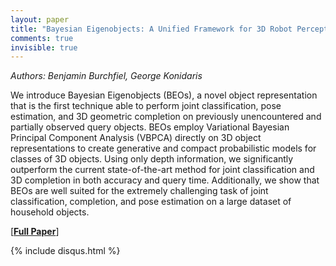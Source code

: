 ```yaml
---
layout: paper
title: "Bayesian Eigenobjects: A Unified Framework for 3D Robot Perception"
comments: true
invisible: true
---
```


<p class="text-left"><i>Authors: Benjamin Burchfiel, George Konidaris</i></p>

We introduce Bayesian Eigenobjects (BEOs), a novel object representation that is the first technique able to perform joint classification, pose estimation, and 3D geometric completion on previously unencountered and partially observed query objects. BEOs employ Variational Bayesian Principal Component Analysis (VBPCA) directly on 3D object representations to create generative and compact probabilistic models for classes of 3D objects. Using only depth information, we significantly outperform the current state-of-the-art method for joint classification and 3D completion in both accuracy and query time. Additionally, we show that BEOs are well suited for the extremely challenging task of joint classification, completion, and pose estimation on a large dataset of household objects.

[<b><a href="https://storage.googleapis.com/rss2017-papers/10.pdf">Full Paper</a></b>]

{% include disqus.html %}
